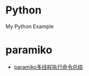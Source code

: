# Python
My Python Example

# paramiko
- [paramiko多线程执行命令总结](https://github.com/mds1455975151/Python/blob/master/paramiko/paramiko_muti.md)
